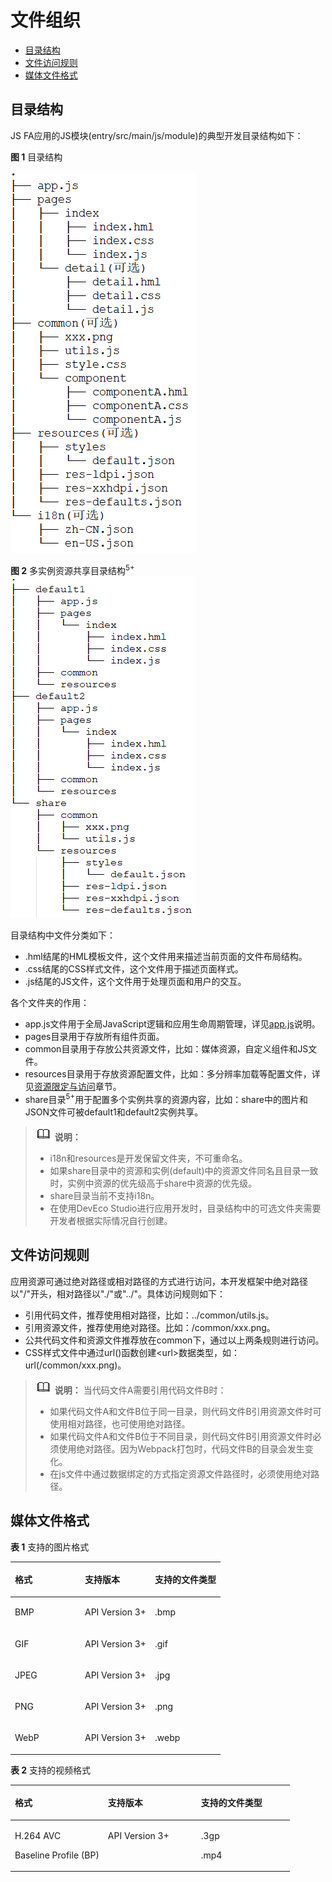 # 文件组织<a name="ZH-CN_TOPIC_0000001164130750"></a>

-   [目录结构](#zh-cn_topic_0000001127125012_section119431650182015)
-   [文件访问规则](#zh-cn_topic_0000001127125012_section6620355202117)
-   [媒体文件格式](#zh-cn_topic_0000001127125012_section79731562617)

## 目录结构<a name="zh-cn_topic_0000001127125012_section119431650182015"></a>

JS FA应用的JS模块\(entry/src/main/js/module\)的典型开发目录结构如下：

**图 1**  目录结构<a name="zh-cn_topic_0000001127125012_fig72881050193012"></a>  


![](figures/unnaming-(1).png)

**图 2**  多实例资源共享目录结构<sup>5+</sup><a name="zh-cn_topic_0000001127125012_fig103221917162010"></a>  
![](figures/多实例资源共享目录结构5+.png "多实例资源共享目录结构5+")

目录结构中文件分类如下：

-   .hml结尾的HML模板文件，这个文件用来描述当前页面的文件布局结构。
-   .css结尾的CSS样式文件，这个文件用于描述页面样式。
-   .js结尾的JS文件，这个文件用于处理页面和用户的交互。

各个文件夹的作用：

-   app.js文件用于全局JavaScript逻辑和应用生命周期管理，详见[app.js](js-framework-js-file.md#ZH-CN_TOPIC_0000001209210691)说明。
-   pages目录用于存放所有组件页面。
-   common目录用于存放公共资源文件，比如：媒体资源，自定义组件和JS文件。
-   resources目录用于存放资源配置文件，比如：多分辨率加载等配置文件，详见[资源限定与访问](js-framework-resource-restriction.md#ZH-CN_TOPIC_0000001164130752)章节。
-   share目录<sup>5+</sup>用于配置多个实例共享的资源内容，比如：share中的图片和JSON文件可被default1和default2实例共享。

>![](../public_sys-resources/icon-note.gif) **说明：** 
>-   i18n和resources是开发保留文件夹，不可重命名。
>-   如果share目录中的资源和实例\(default\)中的资源文件同名且目录一致时，实例中资源的优先级高于share中资源的优先级。
>-   share目录当前不支持i18n。
>-   在使用DevEco Studio进行应用开发时，目录结构中的可选文件夹需要开发者根据实际情况自行创建。

## 文件访问规则<a name="zh-cn_topic_0000001127125012_section6620355202117"></a>

应用资源可通过绝对路径或相对路径的方式进行访问，本开发框架中绝对路径以"/"开头，相对路径以"./"或"../"。具体访问规则如下：

-   引用代码文件，推荐使用相对路径，比如：../common/utils.js。
-   引用资源文件，推荐使用绝对路径。比如：/common/xxx.png。
-   公共代码文件和资源文件推荐放在common下，通过以上两条规则进行访问。
-   CSS样式文件中通过url\(\)函数创建<url\>数据类型，如：url\(/common/xxx.png\)。

>![](../public_sys-resources/icon-note.gif) **说明：** 
>当代码文件A需要引用代码文件B时：
>-   如果代码文件A和文件B位于同一目录，则代码文件B引用资源文件时可使用相对路径，也可使用绝对路径。
>-   如果代码文件A和文件B位于不同目录，则代码文件B引用资源文件时必须使用绝对路径。因为Webpack打包时，代码文件B的目录会发生变化。
>-   在js文件中通过数据绑定的方式指定资源文件路径时，必须使用绝对路径。

## 媒体文件格式<a name="zh-cn_topic_0000001127125012_section79731562617"></a>

**表 1**  支持的图片格式

<a name="zh-cn_topic_0000001127125012_table59058237819"></a>
<table><thead align="left"><tr id="zh-cn_topic_0000001127125012_row890542312811"><th class="cellrowborder" valign="top" width="33.33333333333333%" id="mcps1.2.4.1.1"><p id="zh-cn_topic_0000001127125012_p1290662316815"><a name="zh-cn_topic_0000001127125012_p1290662316815"></a><a name="zh-cn_topic_0000001127125012_p1290662316815"></a>格式</p>
</th>
<th class="cellrowborder" valign="top" width="33.33333333333333%" id="mcps1.2.4.1.2"><p id="zh-cn_topic_0000001127125012_p390618231583"><a name="zh-cn_topic_0000001127125012_p390618231583"></a><a name="zh-cn_topic_0000001127125012_p390618231583"></a>支持版本</p>
</th>
<th class="cellrowborder" valign="top" width="33.33333333333333%" id="mcps1.2.4.1.3"><p id="zh-cn_topic_0000001127125012_p12906623088"><a name="zh-cn_topic_0000001127125012_p12906623088"></a><a name="zh-cn_topic_0000001127125012_p12906623088"></a>支持的文件类型</p>
</th>
</tr>
</thead>
<tbody><tr id="zh-cn_topic_0000001127125012_row49065231788"><td class="cellrowborder" valign="top" width="33.33333333333333%" headers="mcps1.2.4.1.1 "><p id="zh-cn_topic_0000001127125012_p10906112316811"><a name="zh-cn_topic_0000001127125012_p10906112316811"></a><a name="zh-cn_topic_0000001127125012_p10906112316811"></a>BMP</p>
</td>
<td class="cellrowborder" valign="top" width="33.33333333333333%" headers="mcps1.2.4.1.2 "><p id="zh-cn_topic_0000001127125012_p139066231811"><a name="zh-cn_topic_0000001127125012_p139066231811"></a><a name="zh-cn_topic_0000001127125012_p139066231811"></a>API Version 3+</p>
</td>
<td class="cellrowborder" valign="top" width="33.33333333333333%" headers="mcps1.2.4.1.3 "><p id="zh-cn_topic_0000001127125012_p590619232813"><a name="zh-cn_topic_0000001127125012_p590619232813"></a><a name="zh-cn_topic_0000001127125012_p590619232813"></a>.bmp</p>
</td>
</tr>
<tr id="zh-cn_topic_0000001127125012_row1690615234816"><td class="cellrowborder" valign="top" width="33.33333333333333%" headers="mcps1.2.4.1.1 "><p id="zh-cn_topic_0000001127125012_p6906122313816"><a name="zh-cn_topic_0000001127125012_p6906122313816"></a><a name="zh-cn_topic_0000001127125012_p6906122313816"></a>GIF</p>
</td>
<td class="cellrowborder" valign="top" width="33.33333333333333%" headers="mcps1.2.4.1.2 "><p id="zh-cn_topic_0000001127125012_p1906152319810"><a name="zh-cn_topic_0000001127125012_p1906152319810"></a><a name="zh-cn_topic_0000001127125012_p1906152319810"></a>API Version 3+</p>
</td>
<td class="cellrowborder" valign="top" width="33.33333333333333%" headers="mcps1.2.4.1.3 "><p id="zh-cn_topic_0000001127125012_p290662317818"><a name="zh-cn_topic_0000001127125012_p290662317818"></a><a name="zh-cn_topic_0000001127125012_p290662317818"></a>.gif</p>
</td>
</tr>
<tr id="zh-cn_topic_0000001127125012_row5906823580"><td class="cellrowborder" valign="top" width="33.33333333333333%" headers="mcps1.2.4.1.1 "><p id="zh-cn_topic_0000001127125012_p109061423685"><a name="zh-cn_topic_0000001127125012_p109061423685"></a><a name="zh-cn_topic_0000001127125012_p109061423685"></a>JPEG</p>
</td>
<td class="cellrowborder" valign="top" width="33.33333333333333%" headers="mcps1.2.4.1.2 "><p id="zh-cn_topic_0000001127125012_p89064231083"><a name="zh-cn_topic_0000001127125012_p89064231083"></a><a name="zh-cn_topic_0000001127125012_p89064231083"></a>API Version 3+</p>
</td>
<td class="cellrowborder" valign="top" width="33.33333333333333%" headers="mcps1.2.4.1.3 "><p id="zh-cn_topic_0000001127125012_p109061723488"><a name="zh-cn_topic_0000001127125012_p109061723488"></a><a name="zh-cn_topic_0000001127125012_p109061723488"></a>.jpg</p>
</td>
</tr>
<tr id="zh-cn_topic_0000001127125012_row310155772112"><td class="cellrowborder" valign="top" width="33.33333333333333%" headers="mcps1.2.4.1.1 "><p id="zh-cn_topic_0000001127125012_p17101195717217"><a name="zh-cn_topic_0000001127125012_p17101195717217"></a><a name="zh-cn_topic_0000001127125012_p17101195717217"></a>PNG</p>
</td>
<td class="cellrowborder" valign="top" width="33.33333333333333%" headers="mcps1.2.4.1.2 "><p id="zh-cn_topic_0000001127125012_p10102195772114"><a name="zh-cn_topic_0000001127125012_p10102195772114"></a><a name="zh-cn_topic_0000001127125012_p10102195772114"></a>API Version 3+</p>
</td>
<td class="cellrowborder" valign="top" width="33.33333333333333%" headers="mcps1.2.4.1.3 "><p id="zh-cn_topic_0000001127125012_p161021157162120"><a name="zh-cn_topic_0000001127125012_p161021157162120"></a><a name="zh-cn_topic_0000001127125012_p161021157162120"></a>.png</p>
</td>
</tr>
<tr id="zh-cn_topic_0000001127125012_row942813247228"><td class="cellrowborder" valign="top" width="33.33333333333333%" headers="mcps1.2.4.1.1 "><p id="zh-cn_topic_0000001127125012_p6428152432218"><a name="zh-cn_topic_0000001127125012_p6428152432218"></a><a name="zh-cn_topic_0000001127125012_p6428152432218"></a>WebP</p>
</td>
<td class="cellrowborder" valign="top" width="33.33333333333333%" headers="mcps1.2.4.1.2 "><p id="zh-cn_topic_0000001127125012_p342820248225"><a name="zh-cn_topic_0000001127125012_p342820248225"></a><a name="zh-cn_topic_0000001127125012_p342820248225"></a>API Version 3+</p>
</td>
<td class="cellrowborder" valign="top" width="33.33333333333333%" headers="mcps1.2.4.1.3 "><p id="zh-cn_topic_0000001127125012_p04281246226"><a name="zh-cn_topic_0000001127125012_p04281246226"></a><a name="zh-cn_topic_0000001127125012_p04281246226"></a>.webp</p>
</td>
</tr>
</tbody>
</table>

**表 2**  支持的视频格式

<a name="zh-cn_topic_0000001127125012_table31310367289"></a>
<table><thead align="left"><tr id="zh-cn_topic_0000001127125012_row713736152813"><th class="cellrowborder" valign="top" width="33.33333333333333%" id="mcps1.2.4.1.1"><p id="zh-cn_topic_0000001127125012_p11383616283"><a name="zh-cn_topic_0000001127125012_p11383616283"></a><a name="zh-cn_topic_0000001127125012_p11383616283"></a>格式</p>
</th>
<th class="cellrowborder" valign="top" width="33.33333333333333%" id="mcps1.2.4.1.2"><p id="zh-cn_topic_0000001127125012_p513183616281"><a name="zh-cn_topic_0000001127125012_p513183616281"></a><a name="zh-cn_topic_0000001127125012_p513183616281"></a>支持版本</p>
</th>
<th class="cellrowborder" valign="top" width="33.33333333333333%" id="mcps1.2.4.1.3"><p id="zh-cn_topic_0000001127125012_p91353619287"><a name="zh-cn_topic_0000001127125012_p91353619287"></a><a name="zh-cn_topic_0000001127125012_p91353619287"></a>支持的文件类型</p>
</th>
</tr>
</thead>
<tbody><tr id="zh-cn_topic_0000001127125012_row1613136102817"><td class="cellrowborder" valign="top" width="33.33333333333333%" headers="mcps1.2.4.1.1 "><p id="zh-cn_topic_0000001127125012_p1713736192820"><a name="zh-cn_topic_0000001127125012_p1713736192820"></a><a name="zh-cn_topic_0000001127125012_p1713736192820"></a>H.264 AVC</p>
<p id="zh-cn_topic_0000001127125012_p181343620281"><a name="zh-cn_topic_0000001127125012_p181343620281"></a><a name="zh-cn_topic_0000001127125012_p181343620281"></a>Baseline Profile (BP)</p>
</td>
<td class="cellrowborder" valign="top" width="33.33333333333333%" headers="mcps1.2.4.1.2 "><p id="zh-cn_topic_0000001127125012_p5148365289"><a name="zh-cn_topic_0000001127125012_p5148365289"></a><a name="zh-cn_topic_0000001127125012_p5148365289"></a>API Version 3+</p>
</td>
<td class="cellrowborder" valign="top" width="33.33333333333333%" headers="mcps1.2.4.1.3 "><p id="zh-cn_topic_0000001127125012_p1014136162818"><a name="zh-cn_topic_0000001127125012_p1014136162818"></a><a name="zh-cn_topic_0000001127125012_p1014136162818"></a>.3gp</p>
<p id="zh-cn_topic_0000001127125012_p121418360288"><a name="zh-cn_topic_0000001127125012_p121418360288"></a><a name="zh-cn_topic_0000001127125012_p121418360288"></a>.mp4</p>
</td>
</tr>
</tbody>
</table>

